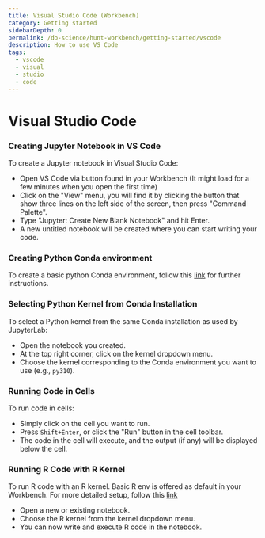 ```yaml
---
title: Visual Studio Code (Workbench)
category: Getting started
sidebarDepth: 0
permalink: /do-science/hunt-workbench/getting-started/vscode
description: How to use VS Code
tags:
  - vscode
  - visual
  - studio
  - code
---
```


<!--

TODO

1. Creating Jupyter nootebook in VS Code
2. How to select python kernel from same conda installation as is used by Jupyterlab (use example kernel that we install on user setup: py310)
3. How to run code in cells
3. To explain how to create environment - Refer to python section in this getting-started guide where that is already written up
4. Try and add a section on R if possible to run R code with R kernel (e.g. if selecting r-base environment)

-->

# Visual Studio Code

### Creating Jupyter Notebook in VS Code
To create a Jupyter notebook in Visual Studio Code:
- Open VS Code via button found in your Workbench (It might load for a few minutes when you open the first time)
- Click on the "View" menu, you will find it by clicking the button that show three lines on the left side of the screen, then press "Command Palette".
- Type "Jupyter: Create New Blank Notebook" and hit Enter.
- A new untitled notebook will be created where you can start writing your code.

### Creating Python Conda environment
To create a basic python Conda environment, follow this [link](/do-science/hunt-workbench/getting-started/python/) for further instructions. 

### Selecting Python Kernel from Conda Installation
To select a Python kernel from the same Conda installation as used by JupyterLab:
- Open the notebook you created.
- At the top right corner, click on the kernel dropdown menu.
- Choose the kernel corresponding to the Conda environment you want to use (e.g., `py310`).

### Running Code in Cells
To run code in cells:
- Simply click on the cell you want to run.
- Press `Shift+Enter`, or click the "Run" button in the cell toolbar.
- The code in the cell will execute, and the output (if any) will be displayed below the cell.


### Running R Code with R Kernel
To run R code with an R kernel. Basic R env is offered as default in your Workbench. For more detailed setup, follow this [link](/do-science/hunt-workbench/getting-started/rstudio/#how-to-create-r-environment)
- Open a new or existing notebook.
- Choose the R kernel from the kernel dropdown menu.
- You can now write and execute R code in the notebook.
